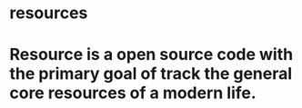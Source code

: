 # resources
# Resource is a open source code with the primary goal of track the general core resources of a modern life.
